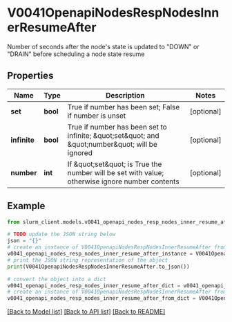 # V0041OpenapiNodesRespNodesInnerResumeAfter

Number of seconds after the node's state is updated to \"DOWN\" or \"DRAIN\" before scheduling a node state resume

## Properties

Name | Type | Description | Notes
------------ | ------------- | ------------- | -------------
**set** | **bool** | True if number has been set; False if number is unset | [optional] 
**infinite** | **bool** | True if number has been set to infinite; \&quot;set\&quot; and \&quot;number\&quot; will be ignored | [optional] 
**number** | **int** | If \&quot;set\&quot; is True the number will be set with value; otherwise ignore number contents | [optional] 

## Example

```python
from slurm_client.models.v0041_openapi_nodes_resp_nodes_inner_resume_after import V0041OpenapiNodesRespNodesInnerResumeAfter

# TODO update the JSON string below
json = "{}"
# create an instance of V0041OpenapiNodesRespNodesInnerResumeAfter from a JSON string
v0041_openapi_nodes_resp_nodes_inner_resume_after_instance = V0041OpenapiNodesRespNodesInnerResumeAfter.from_json(json)
# print the JSON string representation of the object
print(V0041OpenapiNodesRespNodesInnerResumeAfter.to_json())

# convert the object into a dict
v0041_openapi_nodes_resp_nodes_inner_resume_after_dict = v0041_openapi_nodes_resp_nodes_inner_resume_after_instance.to_dict()
# create an instance of V0041OpenapiNodesRespNodesInnerResumeAfter from a dict
v0041_openapi_nodes_resp_nodes_inner_resume_after_from_dict = V0041OpenapiNodesRespNodesInnerResumeAfter.from_dict(v0041_openapi_nodes_resp_nodes_inner_resume_after_dict)
```
[[Back to Model list]](../README.md#documentation-for-models) [[Back to API list]](../README.md#documentation-for-api-endpoints) [[Back to README]](../README.md)


